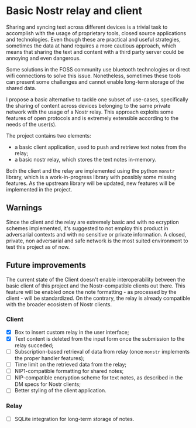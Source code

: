 # Basic Nostr relay and client

Sharing and syncing text across different devices is a trivial task to
accomplish with the usage of proprietary tools, closed source applications
and technologies. Even though these are practical and useful strategies, sometimes
the data at hand requires a more cautious approach, which means that sharing the
text and content with a third party server could be annoying and even dangerous.

Some solutions in the FOSS community use bluetooth technologies or direct wifi
connections to solve this issue. Nonetheless, sometimes these tools can present
some challenges and cannot enable long-term storage of the shared data.

I propose a basic alternative to tackle one subset of use-cases, specifically
the sharing of content across devices belonging to the same private network with
the usage of a Nostr relay. This approach exploits some features of open protocols
and is extremely extensible according to the needs of the user(s).

The project contains two elements:

- a basic client application, used to push and retrieve text notes from the relay;
- a basic nostr relay, which stores the text notes in-memory.

Both the client and the relay are implemented using the python `monstr` library, which is a work-in-progress library with possibly some missing features.
As the upstream library will be updated, new features will be implemented
in the project.

## Warnings
Since the client and the relay are extremely basic and with no ecryption schemes
implemented, it's suggested to not employ this product in adversarial contexts
and with no sensitive or private information.
A closed, private, non adversarial and safe network is the most suited environment
to test this project as of now.

## Future improvements

The current state of the Client doesn't enable interoperability between the basic client of this project and the Nostr-compatible clients out there. This feature will be enabled once the note formatting - as processed by the client - will be standardized.
On the contrary, the relay is already compatible with the broader ecosistem of Nostr clients.

### Client

- [x]  Box to insert custom relay in the user interface;
- [x] Text content is deleted from the input form once the submission to the relay succeded;
- [ ] Subscription-based retrieval of data from relay (once `monstr` implements the proper handler features);
- [ ] Time limit on the retrieved data from the relay;
- [ ] NIP1-compatible formatting for shared notes;
- [ ] NIP-compatible encryption scheme for text notes, as described in the DM specs for Nostr clients;
- [ ] Better styling of the client application.

### Relay

- [ ] SQLite integration for long-term storage of notes.

